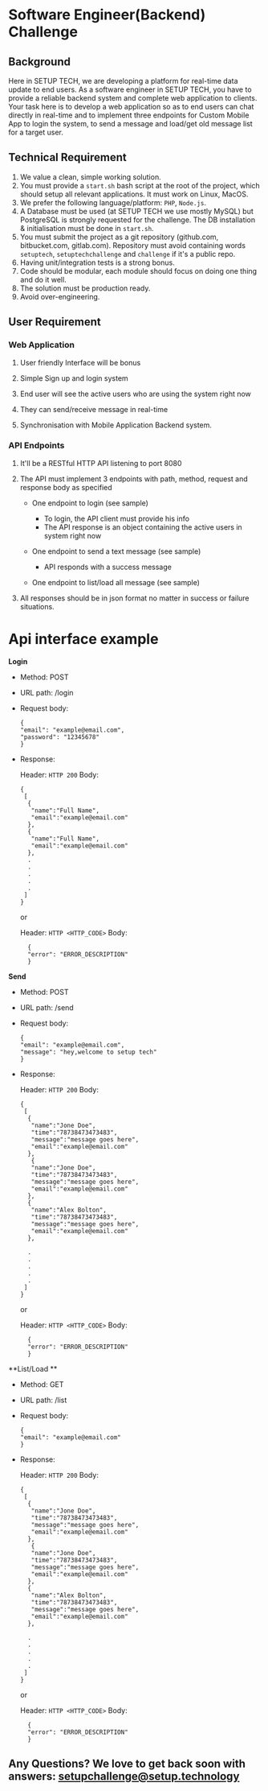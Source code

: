 #  Software Engineer(Backend) Challenge

## Background

Here in SETUP TECH, we are developing a platform for real-time data update to end users. As a software engineer in SETUP TECH, you have to provide a reliable backend system and complete web application to clients. Your task here is to develop a web application so as to end users can chat directly in real-time and to implement three endpoints for Custom Mobile App to login the system, to send a message and load/get old message list for a target user.

## Technical Requirement

1. We value a clean, simple working solution.
2. You must provide a `start.sh` bash script at the root of the project, which should setup all relevant applications. It must work on Linux, MacOS.
3. We prefer the following language/platform: `PHP`, `Node.js`.
4. A Database must be used (at SETUP TECH we use mostly MySQL) but PostgreSQL is strongly requested for the challenge. The DB installation & initialisation must be done in `start.sh`.
5. You must submit the project as a git repository (github.com, bitbucket.com, gitlab.com). Repository must avoid containing words `setuptech`, `setuptechchallenge` and `challenge` if it's a public repo.
6. Having unit/integration tests is a strong bonus.
7. Code should be modular, each module should focus on doing one thing and do it well.
8. The solution must be production ready.
9. Avoid over-engineering.

## User Requirement

###  Web Application 

1. User friendly Interface will be bonus

2. Simple Sign up and login system

3. End user will see the active users who are using the system right now

4. They can send/receive message in real-time

5. Synchronisation with Mobile Application Backend system. 

### API Endpoints

1. It'll be a RESTful HTTP API listening to port 8080

2. The API must implement 3 endpoints with path, method, request and response body as specified
  
   - One endpoint to login (see sample)
      * To login, the API client must provide his info
      * The API response is an object containing the active users in system right now
 
   - One endpoint to send a text message (see sample)

     * API responds with a success message

   - One endpoint to list/load all message (see sample)

3. All responses should be in json format no matter in success or failure situations.

# Api interface example

**Login**

* Method: POST

* URL path: /login

* Request body:
  
   ```
   {
  "email": "example@email.com",
  "password": "12345678"
   }
   ```


* Response:

  Header: `HTTP 200` Body:

  ```
  {
   [
    {
     "name":"Full Name",
     "email":"example@email.com"
    },
    {
     "name":"Full Name",
     "email":"example@email.com"
    },
    .
    .
    .
    .
    .
   ]
  }
  ```
  or

  Header: `HTTP <HTTP_CODE>` Body:

  ```
    {
    "error": "ERROR_DESCRIPTION"
    }
  ```


**Send**

* Method: POST

* URL path: /send

* Request body:
  
   ```
   {
  "email": "example@email.com",
  "message": "hey,welcome to setup tech"
   }
   ```


* Response:

  Header: `HTTP 200` Body:

  ```
  {
   [
    {
     "name":"Jone Doe",
     "time":"78738473473483",
     "message":"message goes here",
     "email":"example@email.com"
    },
     {
     "name":"Jone Doe",
     "time":"78738473473483",
     "message":"message goes here",
     "email":"example@email.com"
    },
    {
     "name":"Alex Bolton",
     "time":"78738473473483",
     "message":"message goes here",
     "email":"example@email.com"
    },
    
    .
    .
    .
    .
    .
   ]
  }
  ```
  or

  Header: `HTTP <HTTP_CODE>` Body:

  ```
    {
    "error": "ERROR_DESCRIPTION"
    }
  ```

**List/Load **

* Method: GET

* URL path: /list

* Request body:
  
   ```
   {
  "email": "example@email.com"
   }
   ```


* Response:

  Header: `HTTP 200` Body:

  ```
  {
   [
    {
     "name":"Jone Doe",
     "time":"78738473473483",
     "message":"message goes here",
     "email":"example@email.com"
    },
     {
     "name":"Jone Doe",
     "time":"78738473473483",
     "message":"message goes here",
     "email":"example@email.com"
    },
    {
     "name":"Alex Bolton",
     "time":"78738473473483",
     "message":"message goes here",
     "email":"example@email.com"
    },
    
    .
    .
    .
    .
    .
   ]
  }
  ```
  or

  Header: `HTTP <HTTP_CODE>` Body:

  ```
    {
    "error": "ERROR_DESCRIPTION"
    }
  ```

## Any Questions? We love to get back soon with answers: setupchallenge@setup.technology
